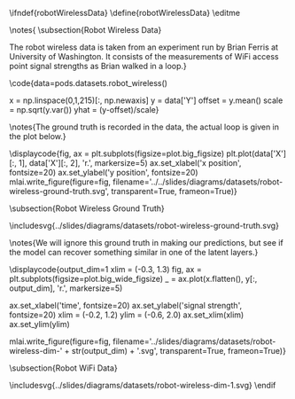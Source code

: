 \ifndef{robotWirelessData}
\define{robotWirelessData}
\editme

\notes{
\subsection{Robot Wireless Data}

The robot wireless data is taken from an experiment run by Brian Ferris at University of Washington. It consists of the measurements of WiFi access point signal strengths as Brian walked in a loop.}

\code{data=pods.datasets.robot_wireless()

x = np.linspace(0,1,215)[:, np.newaxis]
y = data['Y']
offset = y.mean()
scale = np.sqrt(y.var())
yhat = (y-offset)/scale}

\notes{The ground truth is recorded in the data, the actual loop is given in the plot below.}

\displaycode{fig, ax = plt.subplots(figsize=plot.big_figsize)
plt.plot(data['X'][:, 1], data['X'][:, 2], 'r.', markersize=5)
ax.set_xlabel('x position', fontsize=20)
ax.set_ylabel('y position', fontsize=20)
mlai.write_figure(figure=fig, filename='../../slides/diagrams/datasets/robot-wireless-ground-truth.svg', transparent=True, frameon=True)}

\subsection{Robot Wireless Ground Truth}

\includesvg{../slides/diagrams/datasets/robot-wireless-ground-truth.svg}

\notes{We will ignore this ground truth in making our predictions, but see if the model can recover something similar in one of the latent layers.}

\displaycode{output_dim=1
xlim = (-0.3, 1.3)
fig, ax = plt.subplots(figsize=plot.big_wide_figsize)
_ = ax.plot(x.flatten(), y[:, output_dim], 
            'r.', markersize=5)

ax.set_xlabel('time', fontsize=20)
ax.set_ylabel('signal strength', fontsize=20)
xlim = (-0.2, 1.2)
ylim = (-0.6, 2.0)
ax.set_xlim(xlim)
ax.set_ylim(ylim)

mlai.write_figure(figure=fig, filename='../slides/diagrams/datasets/robot-wireless-dim-' + str(output_dim) + '.svg', 
            transparent=True, frameon=True)}


\subsection{Robot WiFi Data}
			
\includesvg{../slides/diagrams/datasets/robot-wireless-dim-1.svg}
\endif

